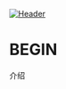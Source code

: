 [![Header](https://raw.githubusercontent.com/MartinHeinz/<OWNER>/<OWNER>/readme_header.png "Header")](https://some-url.dev/)
# BEGIN
介绍
